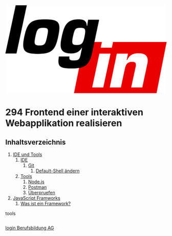![logo](assets/images/logo.png)

# 294 Frontend einer interaktiven Webapplikation realisieren
## Inhaltsverzeichnis
1. [IDE und Tools](content/01_IDE_Tools.md)
    1. [IDE](content/01_IDE_Tools.md#ide)
        1. [Git](content/01_IDE_Tools.md#git)
            1. [Default-Shell ändern](content/01_IDE_Tools.md#default-shell)
    2. [Tools](content/01_IDE_Tools.md#tools)
        1. [Node.js](content/01_IDE_Tools.md#nodejs)
        2. [Postman](content/01_IDE_Tools.md#postman)
        3. [Überpruefen](content/01_IDE_Tools.md#check)
2. [JavaScript Framworks](content/02_Javascript_Frameworks.md)
    1. [Was ist ein Framework?](content/02_Javascript_Frameworks.md#what)

tools
<div style="display: flex; flex-direction: row; justify-content: space-between">

[login Berufsbildung AG](https://login.org)

</div>
